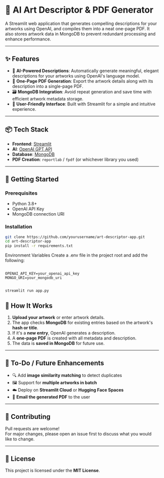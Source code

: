 # 🎨 AI Art Descriptor & PDF Generator 

A Streamlit web application that generates compelling descriptions for your artworks using OpenAI, and compiles them into a neat one-page PDF. It also stores artwork data in MongoDB to prevent redundant processing and enhance performance.

---

## ✨ Features

- 🧠 **AI-Powered Descriptions**: Automatically generate meaningful, elegant descriptions for your artworks using OpenAI's language model.
- 📄 **One-Page PDF Generation**: Export the artwork details along with its description into a single-page PDF.
- 🗃️ **MongoDB Integration**: Avoid repeat generation and save time with efficient artwork metadata storage.
- 🎨 **User-Friendly Interface**: Built with Streamlit for a simple and intuitive experience.

---

## 📦 Tech Stack

- **Frontend**: [Streamlit](https://streamlit.io/)
- **AI**: [OpenAI GPT API](https://platform.openai.com/)
- **Database**: [MongoDB](https://www.mongodb.com/)
- **PDF Creation**: `reportlab` / `fpdf` (or whichever library you used)

---

## 🚀 Getting Started

### Prerequisites

- Python 3.8+
- OpenAI API Key
- MongoDB connection URI

### Installation

```bash
git clone https://github.com/yourusername/art-descriptor-app.git
cd art-descriptor-app
pip install -r requirements.txt
```
Environment Variables
Create a .env file in the project root and add the following:

```env

OPENAI_API_KEY=your_openai_api_key
MONGO_URI=your_mongodb_uri
```
```Run the App

streamlit run app.py
```
## 🧾 How It Works

1. **Upload your artwork** or enter artwork details.
2. The app checks **MongoDB** for existing entries based on the artwork's **hash or title**.
3. If it's a **new entry**, OpenAI generates a description.
4. A **one-page PDF** is created with all metadata and description.
5. The data is **saved in MongoDB** for future use.

---

## 📌 To-Do / Future Enhancements

- 🔍 Add **image similarity matching** to detect duplicates  
- 🖼️ Support for **multiple artworks in batch**  
- ☁️ Deploy on **Streamlit Cloud** or **Hugging Face Spaces**  
- 📧 **Email the generated PDF** to the user  

---

## 🤝 Contributing

Pull requests are welcome!  
For major changes, please open an issue first to discuss what you would like to change.

---

## 📜 License

This project is licensed under the **MIT License**.
